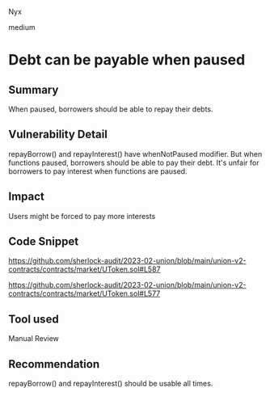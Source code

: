 Nyx

medium

# Debt can be payable when paused

## Summary
When paused, borrowers should be able to repay their debts.
## Vulnerability Detail
repayBorrow() and repayInterest() have whenNotPaused modifier. But when functions paused, borrowers should be able to pay their debt. It's unfair for borrowers to pay interest when functions are paused.
## Impact
Users might be forced to pay more interests
## Code Snippet
https://github.com/sherlock-audit/2023-02-union/blob/main/union-v2-contracts/contracts/market/UToken.sol#L587

https://github.com/sherlock-audit/2023-02-union/blob/main/union-v2-contracts/contracts/market/UToken.sol#L577
## Tool used

Manual Review

## Recommendation
repayBorrow() and repayInterest() should be usable all times.